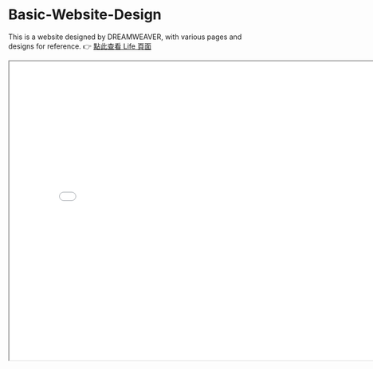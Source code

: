 # Basic-Website-Design
This is a website designed by DREAMWEAVER, with various pages and designs for reference.
👉 [點此查看 Life 頁面](https://wajason.github.io/Basic-Website-Design/life.html)
<iframe src="[https://your-username.github.io/repository-name/demo.html](https://wajason.github.io/Basic-Website-Design/life.html)" width="800" height="600"></iframe>
